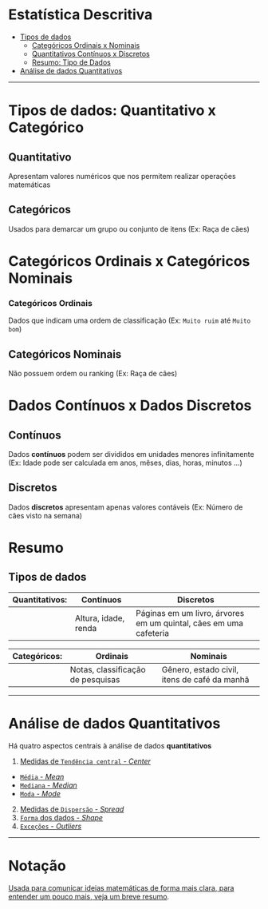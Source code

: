 # Estatística Descritiva 
* [Tipos de dados](#tipos-de-dados)
  * [Categóricos Ordinais x Nominais](#categoricos)
  * [Quantitativos Contínuos x Discretos](#quantitativos)
  * [Resumo: Tipo de Dados](#resumo-tipo-de-dados)
* [Análise de dados Quantitativos](#analise-quantitativos)

------

<a id="tipos-de-dados"></a>
# Tipos de dados: Quantitativo x Categórico

## Quantitativo
Apresentam valores numéricos que nos permitem realizar operações matemáticas

## Categóricos
Usados para demarcar um grupo ou conjunto de itens (Ex: Raça de cães)

<a id="categoricos"></a>
# Categóricos Ordinais x Categóricos Nominais
### Categóricos Ordinais
Dados que indicam uma ordem de classificação (Ex: `Muito ruim` até `Muito bom`)

## Categóricos Nominais
Não possuem ordem ou ranking (Ex: Raça de cães)

<a id="quantitativos"></a>
# Dados Contínuos x Dados Discretos
## Contínuos
Dados **contínuos** podem ser divididos em unidades menores infinitamente
(Ex: Idade pode ser calculada em anos, mêses, dias, horas, minutos ...)

## Discretos
Dados **discretos** apresentam apenas valores contáveis
(Ex: Número de cães visto na semana)

<a id="resumo-tipo-de-dados"></a>
# Resumo
## Tipos de dados

| **Quantitativos:**	| **Contínuos**         | **Discretos** |
| --- | --- | --- |
|                     | Altura, idade, renda  | Páginas em um livro, árvores em um quintal, cães em uma cafeteria |


| **Categóricos:**  | **Ordinais**  | **Nominais**  |
| --- | --- | --- |
|     | Notas, classificação de pesquisas | Gênero, estado civil, itens de café da manhã  |


------

<a id="analise-quantitativos"></a>
# Análise de dados Quantitativos
Há quatro aspectos centrais à análise de dados **quantitativos**
1. [Medidas de `Tendência central` - *Center*](center.md#tendencia-central)
  * [`Média` - *Mean*](center#media)
  * [`Mediana` - *Median*](center#mediana)
  * [`Moda` - *Mode*](center#excecoes)
2. [Medidas de `Dispersão` - *Spread*](spread.md)
3. [`Forma` dos dados - *Shape*]()
4. [`Exceções` - *Outliers*]()


------
# Notação
[Usada para comunicar ideias matemáticas de forma mais clara, para entender um pouco mais, veja um breve resumo](notation.md).
